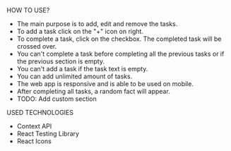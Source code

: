 HOW TO USE?

* The main purpose is to add, edit and remove the tasks.
* To add a task click on the "+" icon on right.
* To complete a task, click on the checkbox. The completed task will be crossed over.
* You can't complete a task before completing all the previous tasks or if the previous section is empty.
* You can't add a task if the task text is empty. 
* You can add unlimited amount of tasks.
* The web app is responsive and is able to be used on mobile.
* After completing all tasks, a random fact will appear.
* TODO: Add custom section

USED TECHNOLOGIES

* Context API
* React Testing Library
* React Icons
